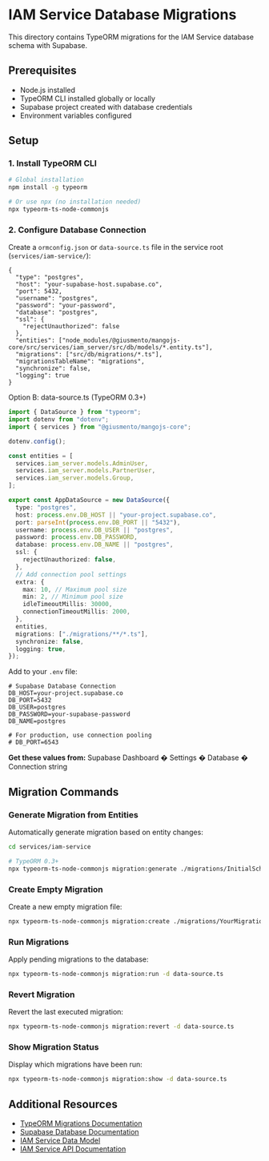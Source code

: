# IAM Service Database Migrations

This directory contains TypeORM migrations for the IAM Service database schema with Supabase.

## Prerequisites

- Node.js installed
- TypeORM CLI installed globally or locally
- Supabase project created with database credentials
- Environment variables configured

## Setup

### 1. Install TypeORM CLI

```bash
# Global installation
npm install -g typeorm

# Or use npx (no installation needed)
npx typeorm-ts-node-commonjs
```

### 2. Configure Database Connection

Create a `ormconfig.json` or `data-source.ts` file in the service root (`services/iam-service/`):

```
{
  "type": "postgres",
  "host": "your-supabase-host.supabase.co",
  "port": 5432,
  "username": "postgres",
  "password": "your-password",
  "database": "postgres",
  "ssl": {
    "rejectUnauthorized": false
  },
  "entities": ["node_modules/@giusmento/mangojs-core/src/services/iam_server/src/db/models/*.entity.ts"],
  "migrations": ["src/db/migrations/*.ts"],
  "migrationsTableName": "migrations",
  "synchronize": false,
  "logging": true
}
```

Option B: data-source.ts (TypeORM 0.3+)

```typescript
import { DataSource } from "typeorm";
import dotenv from "dotenv";
import { services } from "@giusmento/mangojs-core";

dotenv.config();

const entities = [
  services.iam_server.models.AdminUser,
  services.iam_server.models.PartnerUser,
  services.iam_server.models.Group,
];

export const AppDataSource = new DataSource({
  type: "postgres",
  host: process.env.DB_HOST || "your-project.supabase.co",
  port: parseInt(process.env.DB_PORT || "5432"),
  username: process.env.DB_USER || "postgres",
  password: process.env.DB_PASSWORD,
  database: process.env.DB_NAME || "postgres",
  ssl: {
    rejectUnauthorized: false,
  },
  // Add connection pool settings
  extra: {
    max: 10, // Maximum pool size
    min: 2, // Minimum pool size
    idleTimeoutMillis: 30000,
    connectionTimeoutMillis: 2000,
  },
  entities,
  migrations: ["./migrations/**/*.ts"],
  synchronize: false,
  logging: true,
});
```

Add to your `.env` file:

```env
# Supabase Database Connection
DB_HOST=your-project.supabase.co
DB_PORT=5432
DB_USER=postgres
DB_PASSWORD=your-supabase-password
DB_NAME=postgres

# For production, use connection pooling
# DB_PORT=6543
```

**Get these values from:** Supabase Dashboard � Settings � Database � Connection string

## Migration Commands

### Generate Migration from Entities

Automatically generate migration based on entity changes:

```bash
cd services/iam-service

# TypeORM 0.3+
npx typeorm-ts-node-commonjs migration:generate ./migrations/InitialSchema -d data-source.ts
```

### Create Empty Migration

Create a new empty migration file:

```bash
npx typeorm-ts-node-commonjs migration:create ./migrations/YourMigrationName
```

### Run Migrations

Apply pending migrations to the database:

```bash
npx typeorm-ts-node-commonjs migration:run -d data-source.ts
```

### Revert Migration

Revert the last executed migration:

```bash
npx typeorm-ts-node-commonjs migration:revert -d data-source.ts
```

### Show Migration Status

Display which migrations have been run:

```bash
npx typeorm-ts-node-commonjs migration:show -d data-source.ts
```

## Additional Resources

- [TypeORM Migrations Documentation](https://typeorm.io/migrations)
- [Supabase Database Documentation](https://supabase.com/docs/guides/database)
- [IAM Service Data Model](../docs/conceptual-model.db.mmd)
- [IAM Service API Documentation](../docs/swagger.api.json)
